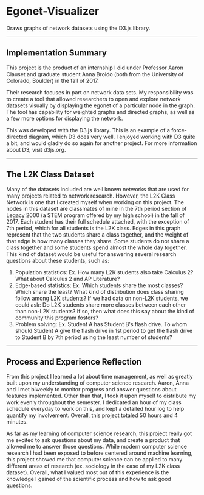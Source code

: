 # Egonet-Visualizer

Draws graphs of network datasets using the D3.js library.

------------------------------------------------------------------------------------------------------------------------------------------

## Implementation Summary

This project is the product of an internship I did under Professor Aaron Clauset and graduate student Anna Broido (both from the University of Colorado, Boulder) in the fall of 2017.  

Their research focuses in part on network data sets.  My responsibility was to create a tool that allowed researchers to open and explore network datasets visually by displaying the egonet of a particular node in the graph.  The tool has capability for weighted graphs and directed graphs, as well as a few more options for displaying the network.  

This was developed with the D3.js library.  This is an example of a force-directed diagram, which D3 does very well.  I enjoyed working with D3 quite a bit, and would gladly do so again for another project.  For more information about D3, visit d3js.org.

------------------------------------------------------------------------------------------------------------------------------------------

## The L2K Class Dataset

Many of the datasets included are well known networks that are used for many projects related to network research.  However, the L2K Class Network is one that I created myself when working on this project.  The nodes in this dataset are classmates of mine in the 7th period section of Legacy 2000 (a STEM program offered by my high school) in the fall of 2017.  Each student has their full schedule attached, with the exception of 7th period, which for all students is the L2K class.  Edges in this graph represent that the two students share a class together, and the weight of that edge is how many classes they share.  Some students do not share a class together and some students spend almost the whole day together.  This kind of dataset would be useful for answering several research questions about these students, such as: 

1.  Population statistics: Ex. How many L2K students also take Calculus 2? What about Calculus 2 and AP Literature?
2.  Edge-based statistics: Ex. Which students share the most classes?  Which share the least? What kind of distribution does class           sharing follow among L2K students? If we had data on non-L2K students, we could ask: Do L2K students share more classes between each     other than non-L2K students? If so, then what does this say about the kind of community this program fosters?
3.  Problem solving: Ex. Student A has Student B's flash drive.  To whom should Student A give the flash drive in 1st period to get the     flash drive to Student B by 7th period using the least number of students? 

------------------------------------------------------------------------------------------------------------------------------------------

## Process and Experience Reflection

From this project I learned a lot about time management, as well as greatly built upon my understanding of computer science research. Aaron, Anna and I met biweekly to monitor progress and answer questions about features implemented.  Other than that, I took it upon myself to distribute my work evenly throughout the semester.  I dedicated an hour of my class schedule everyday to work on this, and kept a detailed hour log to help quantify my involvement.  Overall, this project totaled 50 hours and 4 minutes.

As far as my learning of computer science research, this project really got me excited to ask questions about my data, and create a product that allowed me to answer those questions.  While modern computer science research I had been exposed to before centered around machine learning, this project showed me that computer science can be applied to many different areas of research (ex. sociology in the case of my L2K class dataset).  Overall, what I valued most out of this experience is the knowledge I gained of the scientific process and how to ask good questions.
